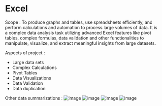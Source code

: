 # Excel

Scope : To produce graphs and tables, use spreadsheets efficiently, and perform calculations and automation to process large volumes of data. It is a complex data analysis task utilizing advanced Excel features like pivot tables, complex formulas, data validation and other functionalities to manipulate, visualize, and extract meaningful insights from large datasets.

Aspects of project :
- Large data sets
- Complex Calculations
- Pivot Tables
- Data Visualizations
- Data Validation
- Data duplication

Other data summarizations :
![image](https://github.com/user-attachments/assets/5f52d6b3-46ae-4253-b60d-83163fcc2587)
![image](https://github.com/user-attachments/assets/3444b0f0-a80c-417c-91b3-0b5f3af4f0d5)
![image](https://github.com/user-attachments/assets/822d7a1b-3968-4d69-8635-f53706becf2b)
![image](https://github.com/user-attachments/assets/0b87ccd5-8122-4262-ad5e-5b7bec0c106a)








